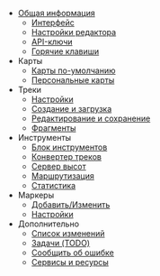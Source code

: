 <!-- markdownlint-disable-next-line first-line-heading -->
- [Общая информация](/README.md)
  - [Интерфейс](/interface.md)
  - [Настройки редактора](/main-config.md)
  - [API-ключи](/api-keys.md)
  - [Горячие клавиши](/hotkeys.md)
- Карты
  - [Карты по-умолчанию](/maps/mapsconfig.md)
  - [Персональные карты](/maps/maps-personal.md)
- Треки
  - [Настройки](/tracks/track-config.md)
  - [Создание и загрузка](/tracks/track-new.md)
  - [Редактирование и сохранение](/tracks/track-edit.md)
  - [Фрагменты](/tracks/track-segments.md)
- Инструменты
  - [Блок инструментов](/tools/tools-editor.md)
  - [Конвертер треков](/tools/converter.md)
  - [Сервер высот](/tools/elevation.md)
  - [Маршрутизация](/tools/routing.md)
  - [Статистика](/tools/stat.md)  
- Маркеры
  - [Добавить/Изменить](markers/marker-add.md)
  - [Настройки](markers/marker-config.md)
- Дополнительно
  - [Список изменений](/changelog.md)
  - [Задачи (TODO)](/todo.md)
  - [Сообщить об ошибке](/bugs.md)
  - [Сервисы и ресурсы](/thirdpart.md)
  